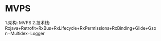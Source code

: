 # MVPS
1.架构: MVPS  2.技术栈: Rxjava+Retrofit+RxBus+RxLifecycle+RxPermissions+RxBinding+Glide+Gson+Multidex+Logger
